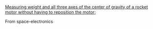 
[Measuring weight and all three axes of the center of gravity of a rocket motor without having to reposition the motor](http://www.space-electronics.com/contentAssets/Literature/Measuring_W_and_3CG_motor.pdf);

From space-electronics
